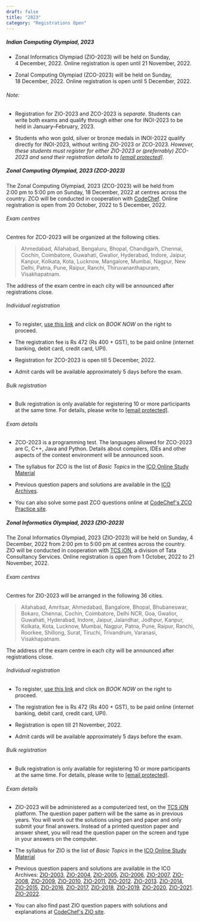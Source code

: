 ```yaml
---
draft: false
title: "2023"
category: "Registrations Open"
---
```


##### Indian Computing Olympiad, 2023

*   Zonal Informatics Olympiad (ZIO-2023) will be held on Sunday, 4 December, 2022. Online registration is open until 21 November, 2022.  
      
    
*   Zonal Computing Olympiad (ZCO-2023) will be held on Sunday, 18 December, 2022. Online registration is open until 5 December, 2022.

###### Note:

*   Registration for ZIO-2023 and ZCO-2023 is _separate_. Students can write both exams and qualify through either one for INOI-2023 to be held in January–February, 2023.  
      
    
*   Students who won gold, silver or bronze medals in INOI-2022 qualify directly for INOI-2023, without writing ZIO-2023 or ZCO-2023. _However, these students must register for either ZIO-2023 or (preferrably) ZCO-2023 and send their registration details to [\[email protected\]](/cdn-cgi/l/email-protection#3c555f537c555d4e5f4f12534e5b125552)_.

##### Zonal Computing Olympiad, 2023 (ZCO-2023)

The Zonal Computing Olympiad, 2023 (ZCO-2023) will be held from 2:00 pm to 5:00 pm on Sunday, 18 December, 2022 at centres across the country. ZCO will be conducted in cooperation with [CodeChef](https://www.codechef.com/). Online registration is open from 20 October, 2022 to 5 December, 2022.

###### Exam centres

Centres for ZCO-2023 will be organized at the following cities.

> Ahmedabad, Allahabad, Bengaluru, Bhopal, Chandigarh, Chennai, Cochin, Coimbatore, Guwahati, Gwalior, Hyderabad, Indore, Jaipur, Kanpur, Kolkata, Kota, Lucknow, Mangalore, Mumbai, Nagpur, New Delhi, Patna, Pune, Raipur, Ranchi, Thiruvananthapuram, Visakhapatnam.

The address of the exam centre in each city will be announced after registrations close.

###### Individual registration

*   To register, [use this link](https://bit.ly/3VIG99K) and click on _BOOK NOW_ on the right to proceed.  
      
    
*   The registration fee is Rs 472 (Rs 400 + GST), to be paid online (internet banking, debit card, credit card, UPI).  
      
    
*   Registration for ZCO-2023 is open till 5 December, 2022.  
      
    
*   Admit cards will be available approximately 5 days before the exam.

###### Bulk registration

*   Bulk registration is only available for registering 10 or more participants at the same time. For details, please write to [\[email protected\]](/cdn-cgi/l/email-protection#d9b0bab699b0b8abbaaaf7b6abbef7b0b7).  
      
    

###### Exam details

*   ZCO-2023 is a programming test. The languages allowed for ZCO-2023 are C, C++, Java and Python. Details about compilers, IDEs and other aspects of the contest environment will be announced soon.  
      
    
*   The syllabus for ZCO is the list of _Basic Topics_ in the [ICO Online Study Material](online-study-material/topics/)  
      
    
*   Previous question papers and solutions are available in the [ICO Archives](https://www.iarcs.org.in/inoi/archives.php).  
      
    
*   You can also solve some past ZCO questions online at [CodeChef's ZCO Practice site](https://www.codechef.com/ZCOPRAC).  
      
    

##### Zonal Informatics Olympiad, 2023 (ZIO-2023)

The Zonal Informatics Olympiad, 2023 (ZIO-2023) will be held on Sunday, 4 December, 2022 from 2:00 pm to 5:00 pm at centres across the country. ZIO will be conducted in cooperation with [TCS iON](https://www.tcsion.com/), a division of Tata Consultancy Services. Online registration is open from 1 October, 2022 to 21 November, 2022.

###### Exam centres

Centres for ZIO-2023 will be arranged in the following 36 cities.

> Allahabad, Amritsar, Ahmedabad, Bangalore, Bhopal, Bhubaneswar, Bokaro, Chennai, Cochin, Coimbatore, Delhi NCR, Goa, Gwalior, Guwahati, Hyderabad, Indore, Jaipur, Jalandhar, Jodhpur, Kanpur, Kolkata, Kota, Lucknow, Mumbai, Nagpur, Patna, Pune, Raipur, Ranchi, Roorkee, Shillong, Surat, Tiruchi, Trivandrum, Varanasi, Visakhapatnam.

The address of the exam centre in each city will be announced after registrations close.

###### Individual registration

*   To register, [use this link](https://bit.ly/3y4ZuI5) and click on _BOOK NOW_ on the right to proceed.  
      
    
*   The registration fee is Rs 472 (Rs 400 + GST), to be paid online (internet banking, debit card, credit card, UPI).  
      
    
*   Registration is open till 21 November, 2022.  
      
    
*   Admit cards will be available approximately 5 days before the exam.

###### Bulk registration

*   Bulk registration is only available for registering 10 or more participants at the same time. For details, please write to [\[email protected\]](/cdn-cgi/l/email-protection#b6dfd5d9f6dfd7c4d5c598d9c4d198dfd8).  
      
    

###### Exam details

*   ZIO-2023 will be administered as a computerized test, on the [TCS iON](http://www.tcsion.com) platform. The question paper pattern will be the same as in previous years. You will work out the solutions using pen and paper and only submit your final answers. Instead of a printed question paper and answer sheet, you will read the question paper on the screen and type in your answers on the computer.  
      
    
*   The syllabus for ZIO is the list of _Basic Topics_ in the [ICO Online Study Material](online-study-material/topics/)  
      
    
*   Previous question papers and solutions are available in the ICO Archives: [ZIO-2003](https://www.iarcs.org.in/inoi/2003#qpaper), [ZIO-2004](https://www.iarcs.org.in/inoi/2004#qpaper), [ZIO-2005](https://www.iarcs.org.in/inoi/2005#qpaper), [ZIO-2006](https://www.iarcs.org.in/inoi/2006#qpaper), [ZIO-2007](https://www.iarcs.org.in/inoi/2007#qpaper), [ZIO-2008](https://www.iarcs.org.in/inoi/2008#qpaper), [ZIO-2009](https://www.iarcs.org.in/inoi/2009#qpaper), [ZIO-2010](https://www.iarcs.org.in/inoi/2010#qpaper), [ZIO-2011](https://www.iarcs.org.in/inoi/2011#qpaper), [ZIO-2012](https://www.iarcs.org.in/inoi/2012#qpaper). [ZIO-2013](https://www.iarcs.org.in/inoi/2013#qpaper). [ZIO-2014](https://www.iarcs.org.in/inoi/2014#qpaper), [ZIO-2015](https://www.iarcs.org.in/inoi/2015#qpaper), [ZIO-2016](https://www.iarcs.org.in/inoi/2016#qpaper), [ZIO-2017](https://www.iarcs.org.in/inoi/2017#qpaper), [ZIO-2018](https://www.iarcs.org.in/inoi/2018#qpaper), [ZIO-2019](https://www.iarcs.org.in/inoi/2019#qpaper), [ZIO-2020](https://www.iarcs.org.in/inoi/2020#qpaper), [ZIO-2021](https://www.iarcs.org.in/inoi/2021#qpaper). [ZIO-2022](https://www.iarcs.org.in/inoi/2022#qpaper).  
      
    
*   You can also find past ZIO question papers with solutions and explanations at [CodeChef's ZIO site](https://www.codechef.com/ioi/zio).  
      
    